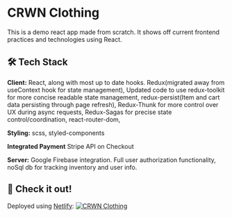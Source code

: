 # CRWN Clothing

This is a demo react app made from scratch. It shows off current frontend practices and technologies using React.

## 🛠 Tech Stack

**Client:** React, along with most up to date hooks. Redux(migrated away from useContext hook for state management), Updated code to use redux-toolkit for more concise readable state management, redux-persist(Item and cart data persisting through page refresh), Redux-Thunk for more control over UX during async requests, Redux-Sagas for precise state control/coordination, react-router-dom,

**Styling:** scss, styled-components

**Integrated Payment** Stripe API on Checkout

**Server:** Google Firebase integration. Full user authorization functionality, noSql db for tracking inventory and user info.

## 🔗 Check it out!

Deployed using [Netlify](https://www.netlify.com/): [![CRWN Clothing](https://img.shields.io/badge/CRWN_Clothing-000?style=for-the-badge&logoColor=white)](https://visionary-paprenjak-d606cf.netlify.app/)
